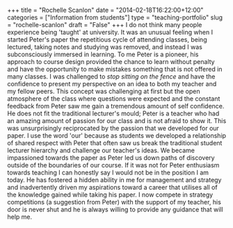 +++
title = "Rochelle Scanlon"
date = "2014-02-18T16:22:00+12:00"
categories = ["Information from students"]
type = "teaching-portfolio"
slug = "rochelle-scanlon"
draft = "False"
+++
I do not think many people experience being 'taught' at university.
It was an unusual feeling when I started Peter's paper the
repetitious cycle of attending classes, being lectured, taking
notes and studying was removed, and instead I was subconsciously
immersed in learning. To me Peter is a pioneer, his approach to course
design provided the chance to learn without penalty and have the
opportunity to make mistakes something that is not offered in many
classes. I was challenged to _stop sitting on the fence_ and have the
confidence to present my perspective on an idea to both my teacher
and my fellow peers. This concept was challenging at first but the
open atmosphere of the class where questions were expected and the
constant feedback from Peter saw me gain a tremendous amount of self
confidence. He does not fit the traditional lecturer's mould; Peter
is a teacher who had an amazing amount of passion for our class and is
not afraid to show it. This was unsurprisingly reciprocated by the
passion that we developed for our paper. I use the word 'our' because
as students we developed a relationship of shared respect with Peter
that often saw us break the traditional student lecturer hierarchy
and challenge our teacher's ideas. We became impassioned towards the
paper as Peter led us down paths of discovery outside of the
boundaries of our course. If it was not for Peter enthusiasm towards
teaching I can honestly say I would not be in the position I am
today. He has fostered a hidden ability in me for management and
strategy and inadvertently driven my aspirations toward a career
that utilises all of the knowledge gained while taking his paper. I
now compete in strategy competitions (a suggestion from Peter)
with the support of my teacher, his door is never shut and he is always
willing to provide any guidance that will help me.
